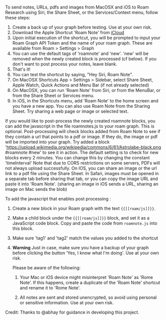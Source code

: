 To send notes, URLs, pdfs and images from MacOSX and iOS to Roam Research using Siri, the Share Sheet, or the Services/Context menu, follow these steps:

1. Create a back up of your graph before testing. Use at your own risk.
2. Download the Apple Shortcut 'Roam Note' from [iCloud](https://www.icloud.com/shortcuts/0b7be4c5b5104d6180769d377a3d3488)
3. Upon initial execution of the shortcut, you will be prompted to input your Roam Graph API Token and the name of your roam graph. These are available from Roam > Settings > Graph
4. You can use the default tags of 'roamnote' and 'new'. 'new' will be removed when the newly created block is processed (cf below). If you don't want to post process your notes, leave blank.
5. That's it!
6. You can test the shortcut by saying, "Hey Siri, Roam Note".
7. On MacOSX Shortcuts App > Settings > Sidebar, select Share Sheet, Apple Watch, Quick Actions and Menu Bar (if not already selected)
8. On MacOSX, you can run 'Roam Note' from Siri, or from the MenuBar, or from the Share Sheet or Services menu.
9. In iOS, in the Shortcuts menu, add 'Roam Note' to the home screen and you have a new app. You can also use Roam Note from the Sharing Sheet. Try sharing a web page or image or selected text.

If you would like to post-process the newly created roamnote blocks, you can add the javascript in the file roamnotes.js to your roam graph.
This is optional.
Post-processing will check blocks added from Roam Note to see if they contain a url that points to a pdf or image. If they do, the image or pdf will be imported into your graph. Try added a block 'https://upload.wikimedia.org/wikipedia/commons/6/61/Astrolabe-black.png #roamnote #new' to see it in action.
The default setting is to check for new blocks every 2 minutes. You can change this by changing the constant 'timeInterval'
Note that due to CORS restrictions on some servers, PDFs will not always upload successfully. On IOS, you can share an image or the url link to a pdf file using the Share Sheet. In Safari, images must be opened in a separate tab before sharing that tab, or you can copy the image URL and paste it into 'Roam Note'. (sharing an image in iOS sends a URL, sharing an image on Mac sends the blob)

To add the javascript that enables post processing :

1. Create a new block in your Roam graph with the text `{{[[roam/js]]}}`.
2. Make a child block under the `{{[[roam/js]]}}` block, and set it as a JavaScript code block. Copy and paste the code from `roamnote.js` into this block.
3. Make sure 'tag1' and 'tag2' match the values you added to the shortcut
4. **Warning** Just in case, make sure you have a backup of your graph before clicking the button 'Yes, I know what I'm doing'. Use at your own risk.

   Please be aware of the following:

   1. Your Mac or iOS device might misinterpret 'Roam Note' as 'Rome Note'. If this happens, create a duplicate of the 'Roam Note' shortcut and rename it to 'Rome Note'.

   2. All notes are sent and stored unencrypted, so avoid using personal or sensitive information. Use at your own risk.

Credit: Thanks to @abhay for guidance in developing this project.
